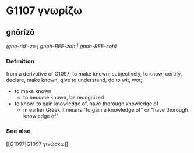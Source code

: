 # G1107 γνωρίζω

## gnōrízō

_(gno-rid'-zo | gnoh-REE-zoh | gnoh-REE-zoh)_

### Definition

from a derivative of G1097; to make known; subjectively, to know; certify, declare, make known, give to understand, do to wit, wot; 

- to make known
  - to become known, be recognized
- to know, to gain knowledge of, have thorough knowledge of
  - in earlier Greek it means &quot;to gain a knowledge of&quot; or &quot;have thorough knowledge of&quot;

### See also

[[G1097|G1097 γινώσκω]]
